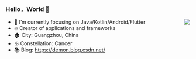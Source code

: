 ### Hello，World 👋

<img align="right" src="https://github-readme-stats.vercel.app/api?username=iDeMonnnnnn&show_icons=true&icon_color=#0878FE&text_color=718096&bg_color=ffffff&hide_title=true" />

- 📙 I’m currently focusing on Java/Kotlin/Android/Flutter
- 🔥 Creator of applications and frameworks
- 🏚 City: Guangzhou, China
- ♋ Constellation: Cancer
- 📚 Blog: <https://demon.blog.csdn.net/>
